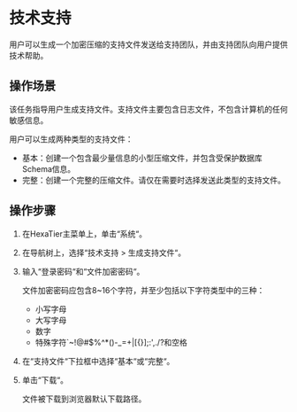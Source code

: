 # 技术支持<a name="ZH-CN_TOPIC_0111166456"></a>

用户可以生成一个加密压缩的支持文件发送给支持团队，并由支持团队向用户提供技术帮助。

## 操作场景<a name="zh-cn_topic_0110574968_s9fc81631f0b54302b6aade5602166533"></a>

该任务指导用户生成支持文件。支持文件主要包含日志文件，不包含计算机的任何敏感信息。

用户可以生成两种类型的支持文件：

-   基本：创建一个包含最少量信息的小型压缩文件，并包含受保护数据库Schema信息。
-   完整：创建一个完整的压缩文件。请仅在需要时选择发送此类型的支持文件。

## 操作步骤<a name="zh-cn_topic_0110574968_sbd04c1c14523461a89d169de45f1ece6"></a>

1.  在HexaTier主菜单上，单击“系统“。
2.  在导航树上，选择“技术支持 \> 生成支持文件“。
3.  输入“登录密码“和“文件加密密码“。

    文件加密密码应包含8~16个字符，并至少包括以下字符类型中的三种：

    -   小写字母
    -   大写字母
    -   数字
    -   特殊字符\`~!@\#$%^\*\(\)-\_=+|\[\{\}\];:',./?和空格

4.  在“支持文件“下拉框中选择“基本“或“完整“。
5.  单击“下载“。

    文件被下载到浏览器默认下载路径。


